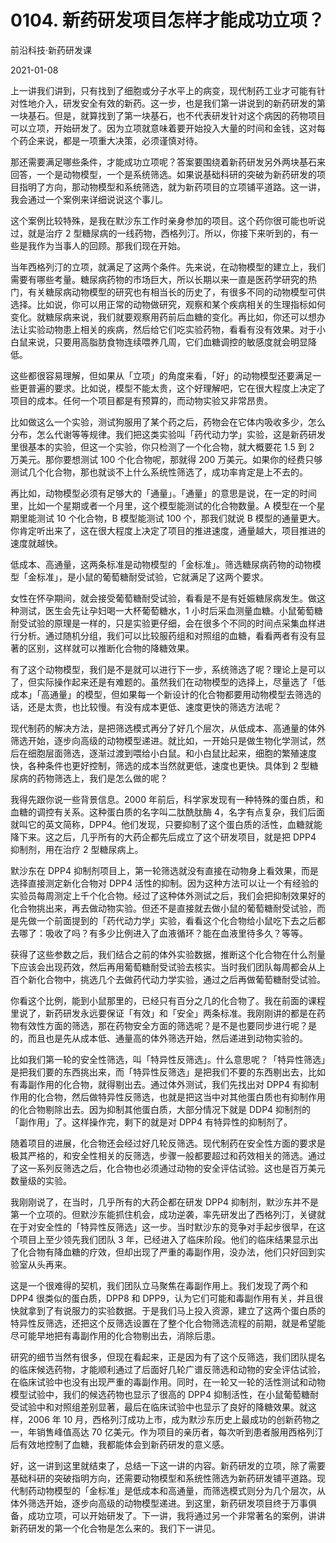 # 0104. 新药研发项目怎样才能成功立项？

前沿科技·新药研发课

2021-01-08

上一讲我们讲到，只有找到了细胞或分子水平上的病变，现代制药工业才可能有针对性地介入，研发安全有效的新药。这一步，也是我们第一讲说到的新药研发的第一块基石。但是，就算找到了第一块基石，也不代表研发针对这个病因的药物项目可以立项，开始研发了。因为立项就意味着要开始投入大量的时间和金钱，这对每个药企来说，都是一项重大决策，必须谨慎对待。

那还需要满足哪些条件，才能成功立项呢？答案要围绕着新药研发另外两块基石来回答，一个是动物模型，一个是系统筛选。如果说基础科研的突破为新药研发的项目指明了方向，那动物模型和系统筛选，就为新药项目的立项铺平道路。这一讲，我会通过一个案例来详细说说这个事儿。

这个案例比较特殊，是我在默沙东工作时亲身参加的项目。这个药你很可能也听说过，就是治疗 2 型糖尿病的一线药物，西格列汀。所以，你接下来听到的，有一些是我作为当事人的回顾。那我们现在开始。

当年西格列汀的立项，就满足了这两个条件。先来说，在动物模型的建立上，我们需要有哪些考量。糖尿病药物的市场巨大，所以长期以来一直是医药学研究的热门，有关糖尿病动物模型的研究也有相当长的历史了，有很多不同的动物模型可供选择。比如说，你可以用正常的动物做研究，观察和某个疾病相关的生理指标如何变化。就糖尿病来说，我们就要观察用药前后血糖的变化。再比如，你还可以想办法让实验动物患上相关的疾病，然后给它们吃实验药物，看看有没有效果。对于小白鼠来说，只要用高脂肪食物连续喂养几周，它们血糖调控的敏感度就会明显降低。

这些都很容易理解，但如果从「立项」的角度来看，「好」的动物模型还要满足一些更普遍的要求。比如说，模型不能太贵，这个好理解吧，它在很大程度上决定了项目的成本。任何一个项目都是有预算的，而动物实验又非常昂贵。

比如做这么一个实验，测试狗服用了某个药之后，药物会在它体内吸收多少，怎么分布，怎么代谢等等规律。我们把这类实验叫「药代动力学」实验，这是新药研发里很基本的实验，但这一个实验，你只检测了一个化合物，就大概要花 1.5 到 2 万美元。那你要想测试 100 个化合物呢，那就得 200 万美元。如果你的经费只够测试几个化合物，那也就谈不上什么系统性筛选了，成功率肯定是上不去的。

再比如，动物模型必须有足够大的「通量」。「通量」的意思是说，在一定的时间里，比如一个星期或者一个月里，这个模型能测试的化合物数量。A 模型在一个星期里能测试 10 个化合物，B 模型能测试 100 个，那我们就说 B 模型的通量更大。你肯定听出来了，这在很大程度上决定了项目的推进速度，通量越大，项目推进的速度就越快。

低成本、高通量，这两条标准是动物模型的「金标准」。筛选糖尿病药物的动物模型「金标准」，是小鼠的葡萄糖耐受试验，它就满足了这两个要求。

女性在怀孕期间，就会接受葡萄糖耐受试验，看看是不是有妊娠糖尿病发生。做这种测试，医生会先让孕妇喝一大杯葡萄糖水，1 小时后采血测量血糖。小鼠葡萄糖耐受试验的原理是一样的，只是实验更仔细，会在很多个不同的时间点采集血样进行分析。通过随机分组，我们可以比较服药组和对照组的血糖，看看两者有没有显著的区别，这样就可以推断化合物的降糖效果。

有了这个动物模型，我们是不是就可以进行下一步，系统筛选了呢？理论上是可以了，但实际操作起来还是有难题的。虽然我们在动物模型的选择上，尽量选了「低成本」「高通量」的模型，但如果每一个新设计的化合物都要用动物模型去筛选的话，还是太贵，也比较慢。有没有成本更低、速度更快的筛选方法呢？

现代制药的解决方法，是把筛选模式再分了好几个层次，从低成本、高通量的体外筛选开始，逐步向高级的动物模型递进。就比如，一开始只是做生物化学测试，然后在细胞层面筛选，逐渐过渡到喂给小白鼠。和小白鼠比起来，细胞的繁殖速度快，各种条件也更好控制，筛选的成本当然就更低，速度也更快。具体到 2 型糖尿病的药物筛选上，我们是怎么做的呢？

我得先跟你说一些背景信息。2000 年前后，科学家发现有一种特殊的蛋白质，和血糖的调控有关系。这种蛋白质的名字叫二肽酰肽酶 4，名字有点复杂，我们后面就叫它的英文简称，DPP4。他们发现，只要抑制了这个蛋白质的活性，血糖就能降下来。这之后，几乎所有的大药企都先后成立了这个研发项目，就是把 DPP4 抑制剂，用在治疗 2 型糖尿病上。

默沙东在 DPP4 抑制剂项目上，第一轮筛选就没有直接在动物身上看效果，而是选择直接测定新化合物对 DPP4 活性的抑制。因为这种方法可以让一个有经验的实验员每周测定上千个化合物。经过了这种体外测试之后，我们会把抑制效果好的化合物挑出来，再去做动物实验。但还不是直接就去做小鼠的葡萄糖耐受试验，而是先做一个前面提到的「药代动力学」实验，看看这个化合物给小鼠吃下去之后都去哪了：吸收了吗？有多少比例进入了血液循环？能在血液里待多久？等等。

获得了这些参数之后，我们结合之前的体外实验数据，推断这个化合物在什么剂量下应该会出现药效，然后再用葡萄糖耐受试验去核实。当时我们团队每周都会从上百个新化合物中，挑选几个去做药代动力学实验，通过之后再做葡萄糖耐受试验。

你看这个比例，能到小鼠那里的，已经只有百分之几的化合物了。我在前面的课程里说了，新药研发永远要保证「有效」和「安全」两条标准。我刚刚讲的都是在药物有效性方面的筛选，那在药物安全方面的筛选呢？是不是也要同步进行呢？是的，而且也是先从成本低、通量高的体外筛选开始，然后递进到动物实验的。

比如我们第一轮的安全性筛选，叫「特异性反筛选」。什么意思呢？「特异性筛选」是把我们要的东西挑出来，而「特异性反筛选」是把我们不要的东西剔出去，比如有毒副作用的化合物，就得剔出去。通过体外测试，我们先找出对 DPP4 有抑制作用的化合物，然后做特异性反筛选，也就是把这当中对其他蛋白质也有抑制作用的化合物剔除出去。因为抑制其他蛋白质，大部分情况下就是 DDP4 抑制剂的「副作用」了。这样操作完，剩下的就是对 DPP4 有特异性的抑制剂了。

随着项目的进展，化合物还会经过好几轮反筛选。现代制药在安全性方面的要求是极其严格的，和安全性相关的反筛选，步骤一般都要超过和药效相关的筛选。通过了这一系列反筛选之后，化合物也必须通过动物的安全评估试验。这也是百万美元数量级的实验。

我刚刚说了，在当时，几乎所有的大药企都在研发 DPP4 抑制剂，默沙东并不是第一个立项的。但默沙东能抓住机会，成功逆袭，率先研发出了西格列汀，关键就在于对安全性的「特异性反筛选」这一步。当时默沙东的竞争对手起步很早，在这个项目上至少领先我们团队 3 年，已经进入了临床阶段。他们的临床结果显示出了化合物有降血糖的疗效，但却出现了严重的毒副作用，没办法，他们只好回到实验室从头再来。

这是一个很难得的契机，我们团队立马聚焦在毒副作用上。我们发现了两个和 DPP4 很类似的蛋白质，DPP8 和 DPP9，认为它们可能和毒副作用有关，并且很快就拿到了有说服力的实验数据。于是我们马上投入资源，建立了这两个蛋白质的特异性反筛选，还把这个反筛选设置在了整个化合物筛选流程的前期，就是希望能尽可能早地把有毒副作用的化合物剔出去，消除后患。

研究的细节当然有很多，但现在看起来，正是因为有了这个反筛选，我们团队提名的临床候选药物，才能顺利通过了后面好几轮广谱反筛选和动物的安全评估试验，在临床试验中也没有出现严重的毒副作用。同时，在一轮又一轮的活性测试和动物模型试验中，我们的候选药物也显示了很高的 DPP4 抑制活性，在小鼠葡萄糖耐受试验中和对照组差别显著，最后在临床试验中也显示了良好的降糖效果。就这样，2006 年 10 月，西格列汀成功上市，成为默沙东历史上最成功的创新药物之一，年销售峰值高达 70 亿美元。作为项目的亲历者，每次听到患者服用西格列汀后有效地控制了血糖，我都能体会到新药研发的意义感。

好，这一讲到这里就结束了，总结一下这一讲的内容。新药研发的立项，除了需要基础科研的突破指明方向，还需要动物模型和系统性筛选为新药研发铺平道路。现代制药动物模型的「金标准」是低成本和高通量，而筛选模式则分为几个层次，从体外筛选开始，逐步向高级的动物模型递进。到这里，新药研发项目终于万事俱备，成功立项，可以开始研发了。下一讲，我将通过另一个非常著名的案例，讲讲新药研发的第一个化合物是怎么来的。我们下一讲见。